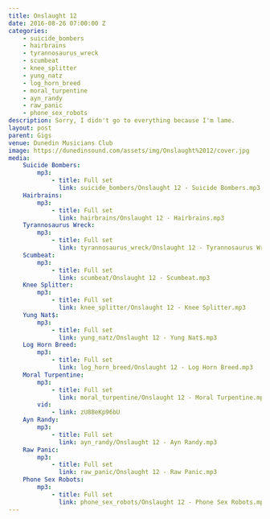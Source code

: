 ```yaml
---
title: Onslaught 12
date: 2016-08-26 07:00:00 Z
categories:
    - suicide_bombers
    - hairbrains
    - tyrannosaurus_wreck
    - scumbeat
    - knee_splitter
    - yung_natz
    - log_horn_breed
    - moral_turpentine
    - ayn_randy
    - raw_panic
    - phone_sex_robots
description: Sorry, I didn't go to everything because I'm lame.
layout: post
parent: Gigs
venue: Dunedin Musicians Club
image: https://dunedinsound.com/assets/img/Onslaught%2012/cover.jpg
media:
    Suicide Bombers:
        mp3:
            - title: Full set
              link: suicide_bombers/Onslaught 12 - Suicide Bombers.mp3
    Hairbrains:
        mp3:
            - title: Full set
              link: hairbrains/Onslaught 12 - Hairbrains.mp3
    Tyrannosaurus Wreck:
        mp3:
            - title: Full set
              link: tyrannosaurus_wreck/Onslaught 12 - Tyrannosaurus Wreck.mp3
    Scumbeat:
        mp3:
            - title: Full set
              link: scumbeat/Onslaught 12 - Scumbeat.mp3
    Knee Splitter:
        mp3:
            - title: Full set
              link: knee_splitter/Onslaught 12 - Knee Splitter.mp3
    Yung Nat$:
        mp3:
            - title: Full set
              link: yung_natz/Onslaught 12 - Yung Nat$.mp3
    Log Horn Breed:
        mp3:
            - title: Full set
              link: log_horn_breed/Onslaught 12 - Log Horn Breed.mp3
    Moral Turpentine:
        mp3:
            - title: Full set
              link: moral_turpentine/Onslaught 12 - Moral Turpentine.mp3
        vid:
            - link: zU88eKp96bU
    Ayn Randy:
        mp3:
            - title: Full set
              link: ayn_randy/Onslaught 12 - Ayn Randy.mp3
    Raw Panic:
        mp3:
            - title: Full set
              link: raw_panic/Onslaught 12 - Raw Panic.mp3
    Phone Sex Robots:
        mp3:
            - title: Full set
              link: phone_sex_robots/Onslaught 12 - Phone Sex Robots.mp3
---
```


